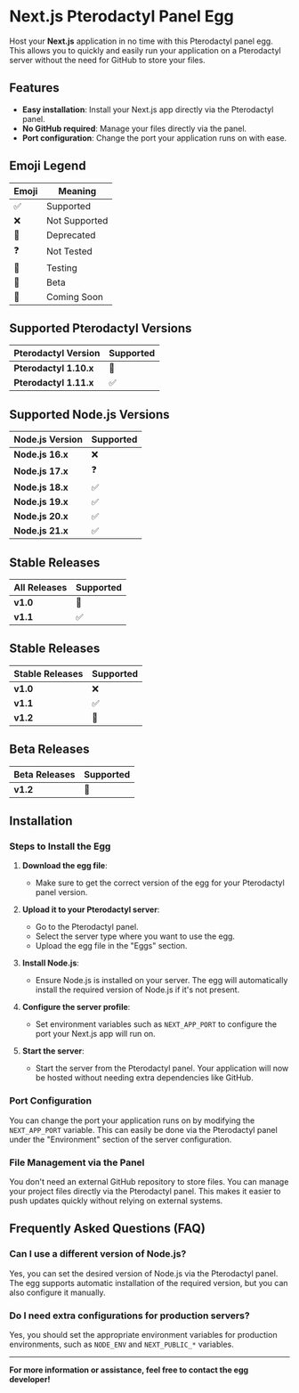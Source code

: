 # Next.js Pterodactyl Panel Egg

Host your **Next.js** application in no time with this Pterodactyl panel egg. This allows you to quickly and easily run your application on a Pterodactyl server without the need for GitHub to store your files.

## Features

- **Easy installation**: Install your Next.js app directly via the Pterodactyl panel.
- **No GitHub required**: Manage your files directly via the panel.
- **Port configuration**: Change the port your application runs on with ease.

## Emoji Legend

| Emoji | Meaning      |
|-------|--------------|
| ✅    | Supported    |
| ❌    | Not Supported|
| 🛑    | Deprecated   |
| ❓    | Not Tested   |
| 🔧    | Testing      |
| 🚧    | Beta         |
| 👀    | Coming Soon  |

## Supported Pterodactyl Versions

| Pterodactyl Version  | Supported |
|----------------------|-----------|
| **Pterodactyl 1.10.x** | 🛑     |
| **Pterodactyl 1.11.x** | ✅     |

## Supported Node.js Versions

| Node.js Version      | Supported |
|----------------------|-----------|
| **Node.js 16.x**     | ❌       |
| **Node.js 17.x**     | ❓       |
| **Node.js 18.x**     | ✅       |
| **Node.js 19.x**     | ✅       |
| **Node.js 20.x**     | ✅       |
| **Node.js 21.x**     | ✅       |

## Stable Releases

| All Releases         | Supported |
|----------------------|-----------|
| **v1.0**             | 🛑       |
| **v1.1**             | ✅       |

## Stable Releases

| Stable Releases      | Supported |
|----------------------|-----------|
| **v1.0**             | ❌       |
| **v1.1**             | ✅       |
| **v1.2**             | 👀       |

## Beta Releases

| Beta Releases        | Supported |
|----------------------|-----------|
| **v1.2**             | 🔧       |

## Installation

### Steps to Install the Egg

1. **Download the egg file**:
   - Make sure to get the correct version of the egg for your Pterodactyl panel version.

2. **Upload it to your Pterodactyl server**:
   - Go to the Pterodactyl panel.
   - Select the server type where you want to use the egg.
   - Upload the egg file in the "Eggs" section.

3. **Install Node.js**:
   - Ensure Node.js is installed on your server. The egg will automatically install the required version of Node.js if it's not present.

4. **Configure the server profile**:
   - Set environment variables such as `NEXT_APP_PORT` to configure the port your Next.js app will run on.

5. **Start the server**:
   - Start the server from the Pterodactyl panel. Your application will now be hosted without needing extra dependencies like GitHub.

### Port Configuration

You can change the port your application runs on by modifying the `NEXT_APP_PORT` variable. This can easily be done via the Pterodactyl panel under the "Environment" section of the server configuration.

### File Management via the Panel

You don't need an external GitHub repository to store files. You can manage your project files directly via the Pterodactyl panel. This makes it easier to push updates quickly without relying on external systems.

## Frequently Asked Questions (FAQ)

### Can I use a different version of Node.js?

Yes, you can set the desired version of Node.js via the Pterodactyl panel. The egg supports automatic installation of the required version, but you can also configure it manually.

### Do I need extra configurations for production servers?

Yes, you should set the appropriate environment variables for production environments, such as `NODE_ENV` and `NEXT_PUBLIC_*` variables.

---

**For more information or assistance, feel free to contact the egg developer!**
